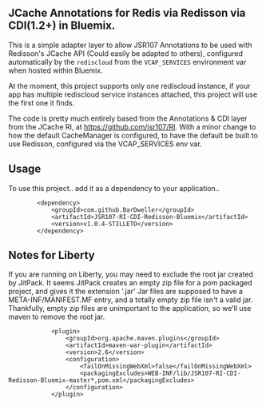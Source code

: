JCache Annotations for Redis via Redisson via CDI(1.2+) in Bluemix.
-------------------------------------------------------------------

This is a simple adapter layer to allow JSR107 Annotations to be used with
Redisson's JCache API (Could easily be adapted to others), configured automatically 
by the `rediscloud` from the `VCAP_SERVICES` environment var when hosted within Bluemix.

At the moment, this project supports only one rediscloud instance, if your app has multiple
rediscloud service instances attached, this project will use the first one it finds.

The code is pretty much entirely based from the Annotations & CDI layer from 
the JCache RI, at https://github.com/jsr107/RI. With a minor change to how the default 
CacheManager is configured, to have the default be built to use Redisson, configured 
via the VCAP_SERVICES env var.

Usage
-----

To use this project.. add it as a dependency to your application.. 

```
        <dependency>
            <groupId>com.github.BarDweller</groupId>
            <artifactId>JSR107-RI-CDI-Redisson-Bluemix</artifactId>
            <version>v1.0.4-STILLETO</version>
        </dependency>
```


Notes for Liberty
-----------------

If you are running on Liberty, you may need to exclude the root jar created by JitPack. 
It seems JitPack creates an empty zip file for a pom packaged project, and gives it the extension '.jar'
Jar files are supposed to have a META-INF/MANIFEST.MF entry, and a totally empty zip file isn't a valid jar.
Thankfully, empty zip files are unimportant to the application, so we'll use maven to remove the root jar.

```
            <plugin>
                <groupId>org.apache.maven.plugins</groupId>
                <artifactId>maven-war-plugin</artifactId>
                <version>2.6</version>
                <configuration>
                    <failOnMissingWebXml>false</failOnMissingWebXml>
                    <packagingExcludes>WEB-INF/lib/JSR107-RI-CDI-Redisson-Bluemix-master*,pom.xml</packagingExcludes>
                </configuration>
            </plugin>
``` 






